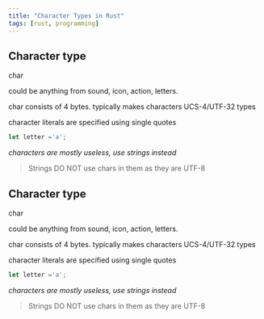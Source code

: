 ```yaml
---
title: "Character Types in Rust"
tags: [rust, programming]
---
```


## Character type

char

could be anything from sound, icon, action, letters.

char consists of 4 bytes.
typically makes characters UCS-4/UTF-32 types

character literals are specified using single quotes
```rust
let letter ='a';
```

*characters are mostly useless, use strings instead*


>Strings DO NOT use chars in them as they are UTF-8


## Character type

char

could be anything from sound, icon, action, letters.

char consists of 4 bytes.
typically makes characters UCS-4/UTF-32 types

character literals are specified using single quotes
```rust
let letter ='a';
```

*characters are mostly useless, use strings instead*


>Strings DO NOT use chars in them as they are UTF-8
